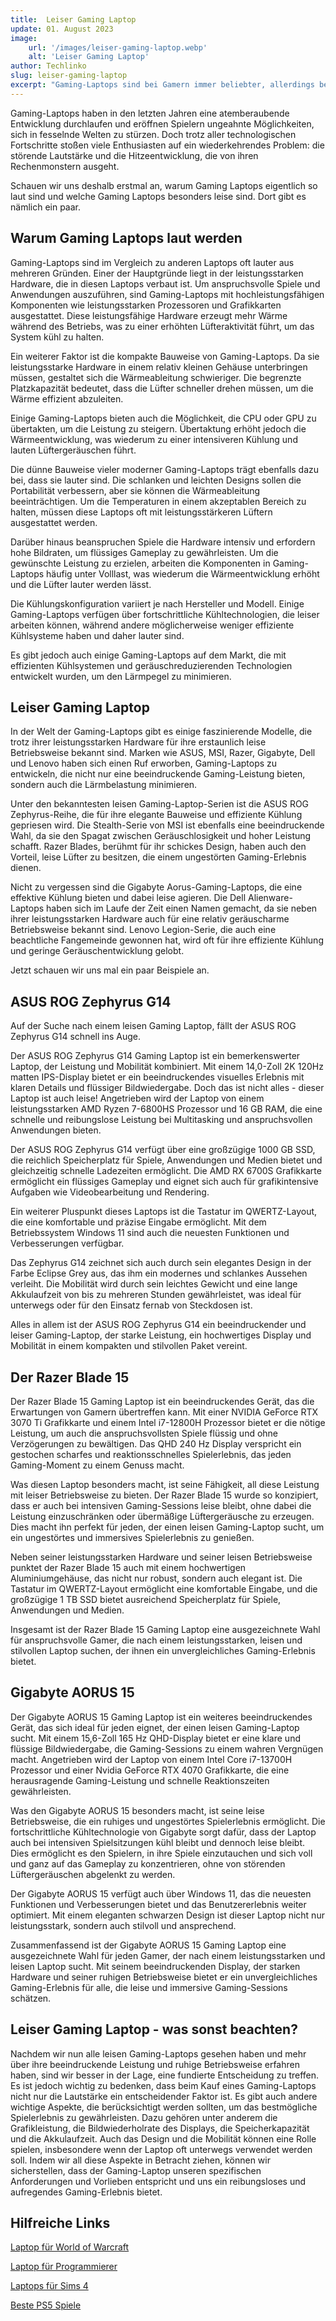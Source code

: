 ```yaml
---
title:  Leiser Gaming Laptop 
update: 01. August 2023
image:
    url: '/images/leiser-gaming-laptop.webp' 
    alt: 'Leiser Gaming Laptop'
author: Techlinko
slug: leiser-gaming-laptop
excerpt: "Gaming-Laptops sind bei Gamern immer beliebter, allerdings berichten viele Nutzer von ein und demselben Problem: Die Lautstärke."
---
```


Gaming-Laptops haben in den letzten Jahren eine atemberaubende Entwicklung durchlaufen und eröffnen Spielern ungeahnte Möglichkeiten, sich in fesselnde Welten zu stürzen. Doch trotz aller technologischen Fortschritte stoßen viele Enthusiasten auf ein wiederkehrendes Problem: die störende Lautstärke und die Hitzeentwicklung, die von ihren Rechenmonstern ausgeht.

Schauen wir uns deshalb erstmal an, warum Gaming Laptops eigentlich so laut sind und welche Gaming Laptops besonders leise sind. Dort gibt es nämlich ein paar.

## Warum Gaming Laptops laut werden

Gaming-Laptops sind im Vergleich zu anderen Laptops oft lauter aus mehreren Gründen. Einer der Hauptgründe liegt in der leistungsstarken Hardware, die in diesen Laptops verbaut ist. Um anspruchsvolle Spiele und Anwendungen auszuführen, sind Gaming-Laptops mit hochleistungsfähigen Komponenten wie leistungsstarken Prozessoren und Grafikkarten ausgestattet. Diese leistungsfähige Hardware erzeugt mehr Wärme während des Betriebs, was zu einer erhöhten Lüfteraktivität führt, um das System kühl zu halten.

Ein weiterer Faktor ist die kompakte Bauweise von Gaming-Laptops. Da sie leistungsstarke Hardware in einem relativ kleinen Gehäuse unterbringen müssen, gestaltet sich die Wärmeableitung schwieriger. Die begrenzte Platzkapazität bedeutet, dass die Lüfter schneller drehen müssen, um die Wärme effizient abzuleiten.

Einige Gaming-Laptops bieten auch die Möglichkeit, die CPU oder GPU zu übertakten, um die Leistung zu steigern. Übertaktung erhöht jedoch die Wärmeentwicklung, was wiederum zu einer intensiveren Kühlung und lauten Lüftergeräuschen führt.

Die dünne Bauweise vieler moderner Gaming-Laptops trägt ebenfalls dazu bei, dass sie lauter sind. Die schlanken und leichten Designs sollen die Portabilität verbessern, aber sie können die Wärmeableitung beeinträchtigen. Um die Temperaturen in einem akzeptablen Bereich zu halten, müssen diese Laptops oft mit leistungsstärkeren Lüftern ausgestattet werden.

Darüber hinaus beanspruchen Spiele die Hardware intensiv und erfordern hohe Bildraten, um flüssiges Gameplay zu gewährleisten. Um die gewünschte Leistung zu erzielen, arbeiten die Komponenten in Gaming-Laptops häufig unter Volllast, was wiederum die Wärmeentwicklung erhöht und die Lüfter lauter werden lässt.

Die Kühlungskonfiguration variiert je nach Hersteller und Modell. Einige Gaming-Laptops verfügen über fortschrittliche Kühltechnologien, die leiser arbeiten können, während andere möglicherweise weniger effiziente Kühlsysteme haben und daher lauter sind.

Es gibt jedoch auch einige Gaming-Laptops auf dem Markt, die mit effizienten Kühlsystemen und geräuschreduzierenden Technologien entwickelt wurden, um den Lärmpegel zu minimieren. 

## Leiser Gaming Laptop

In der Welt der Gaming-Laptops gibt es einige faszinierende Modelle, die trotz ihrer leistungsstarken Hardware für ihre erstaunlich leise Betriebsweise bekannt sind. Marken wie ASUS, MSI, Razer, Gigabyte, Dell und Lenovo haben sich einen Ruf erworben, Gaming-Laptops zu entwickeln, die nicht nur eine beeindruckende Gaming-Leistung bieten, sondern auch die Lärmbelastung minimieren.

Unter den bekanntesten leisen Gaming-Laptop-Serien ist die ASUS ROG Zephyrus-Reihe, die für ihre elegante Bauweise und effiziente Kühlung gepriesen wird. Die Stealth-Serie von MSI ist ebenfalls eine beeindruckende Wahl, da sie den Spagat zwischen Geräuschlosigkeit und hoher Leistung schafft. Razer Blades, berühmt für ihr schickes Design, haben auch den Vorteil, leise Lüfter zu besitzen, die einem ungestörten Gaming-Erlebnis dienen.

Nicht zu vergessen sind die Gigabyte Aorus-Gaming-Laptops, die eine effektive Kühlung bieten und dabei leise agieren. Die Dell Alienware-Laptops haben sich im Laufe der Zeit einen Namen gemacht, da sie neben ihrer leistungsstarken Hardware auch für eine relativ geräuscharme Betriebsweise bekannt sind. Lenovo Legion-Serie, die auch eine beachtliche Fangemeinde gewonnen hat, wird oft für ihre effiziente Kühlung und geringe Geräuschentwicklung gelobt.

Jetzt schauen wir uns mal ein paar Beispiele an.

## ASUS ROG Zephyrus G14

Auf der Suche nach einem leisen Gaming Laptop, fällt der ASUS ROG Zephyrus G14 schnell ins Auge.

Der ASUS ROG Zephyrus G14 Gaming Laptop ist ein bemerkenswerter Laptop, der Leistung und Mobilität kombiniert. Mit einem 14,0-Zoll 2K 120Hz matten IPS-Display bietet er ein beeindruckendes visuelles Erlebnis mit klaren Details und flüssiger Bildwiedergabe. Doch das ist nicht alles - dieser Laptop ist auch leise! Angetrieben wird der Laptop von einem leistungsstarken AMD Ryzen 7-6800HS Prozessor und 16 GB RAM, die eine schnelle und reibungslose Leistung bei Multitasking und anspruchsvollen Anwendungen bieten.

Der ASUS ROG Zephyrus G14 verfügt über eine großzügige 1000 GB SSD, die reichlich Speicherplatz für Spiele, Anwendungen und Medien bietet und gleichzeitig schnelle Ladezeiten ermöglicht. Die AMD RX 6700S Grafikkarte ermöglicht ein flüssiges Gameplay und eignet sich auch für grafikintensive Aufgaben wie Videobearbeitung und Rendering.

Ein weiterer Pluspunkt dieses Laptops ist die Tastatur im QWERTZ-Layout, die eine komfortable und präzise Eingabe ermöglicht. Mit dem Betriebssystem Windows 11 sind auch die neuesten Funktionen und Verbesserungen verfügbar.

Das Zephyrus G14 zeichnet sich auch durch sein elegantes Design in der Farbe Eclipse Grey aus, das ihm ein modernes und schlankes Aussehen verleiht. Die Mobilität wird durch sein leichtes Gewicht und eine lange Akkulaufzeit von bis zu mehreren Stunden gewährleistet, was ideal für unterwegs oder für den Einsatz fernab von Steckdosen ist.

Alles in allem ist der ASUS ROG Zephyrus G14 ein beeindruckender und leiser Gaming-Laptop, der starke Leistung, ein hochwertiges Display und Mobilität in einem kompakten und stilvollen Paket vereint.

## Der Razer Blade 15

Der Razer Blade 15 Gaming Laptop ist ein beeindruckendes Gerät, das die Erwartungen von Gamern übertreffen kann. Mit einer NVIDIA GeForce RTX 3070 Ti Grafikkarte und einem Intel i7-12800H Prozessor bietet er die nötige Leistung, um auch die anspruchsvollsten Spiele flüssig und ohne Verzögerungen zu bewältigen. Das QHD 240 Hz Display verspricht ein gestochen scharfes und reaktionsschnelles Spielerlebnis, das jeden Gaming-Moment zu einem Genuss macht.

Was diesen Laptop besonders macht, ist seine Fähigkeit, all diese Leistung mit leiser Betriebsweise zu bieten. Der Razer Blade 15 wurde so konzipiert, dass er auch bei intensiven Gaming-Sessions leise bleibt, ohne dabei die Leistung einzuschränken oder übermäßige Lüftergeräusche zu erzeugen. Dies macht ihn perfekt für jeden, der einen leisen Gaming-Laptop sucht, um ein ungestörtes und immersives Spielerlebnis zu genießen.

Neben seiner leistungsstarken Hardware und seiner leisen Betriebsweise punktet der Razer Blade 15 auch mit einem hochwertigen Aluminiumgehäuse, das nicht nur robust, sondern auch elegant ist. Die Tastatur im QWERTZ-Layout ermöglicht eine komfortable Eingabe, und die großzügige 1 TB SSD bietet ausreichend Speicherplatz für Spiele, Anwendungen und Medien.

Insgesamt ist der Razer Blade 15 Gaming Laptop eine ausgezeichnete Wahl für anspruchsvolle Gamer, die nach einem leistungsstarken, leisen und stilvollen Laptop suchen, der ihnen ein unvergleichliches Gaming-Erlebnis bietet.

## Gigabyte AORUS 15

Der Gigabyte AORUS 15 Gaming Laptop ist ein weiteres beeindruckendes Gerät, das sich ideal für jeden eignet, der einen leisen Gaming-Laptop sucht. Mit einem 15,6-Zoll 165 Hz QHD-Display bietet er eine klare und flüssige Bildwiedergabe, die Gaming-Sessions zu einem wahren Vergnügen macht. Angetrieben wird der Laptop von einem Intel Core i7-13700H Prozessor und einer Nvidia GeForce RTX 4070 Grafikkarte, die eine herausragende Gaming-Leistung und schnelle Reaktionszeiten gewährleisten.

Was den Gigabyte AORUS 15 besonders macht, ist seine leise Betriebsweise, die ein ruhiges und ungestörtes Spielerlebnis ermöglicht. Die fortschrittliche Kühltechnologie von Gigabyte sorgt dafür, dass der Laptop auch bei intensiven Spielsitzungen kühl bleibt und dennoch leise bleibt. Dies ermöglicht es den Spielern, in ihre Spiele einzutauchen und sich voll und ganz auf das Gameplay zu konzentrieren, ohne von störenden Lüftergeräuschen abgelenkt zu werden.

Der Gigabyte AORUS 15 verfügt auch über Windows 11, das die neuesten Funktionen und Verbesserungen bietet und das Benutzererlebnis weiter optimiert. Mit einem eleganten schwarzen Design ist dieser Laptop nicht nur leistungsstark, sondern auch stilvoll und ansprechend.

Zusammenfassend ist der Gigabyte AORUS 15 Gaming Laptop eine ausgezeichnete Wahl für jeden Gamer, der nach einem leistungsstarken und leisen Laptop sucht. Mit seinem beeindruckenden Display, der starken Hardware und seiner ruhigen Betriebsweise bietet er ein unvergleichliches Gaming-Erlebnis für alle, die leise und immersive Gaming-Sessions schätzen.

## Leiser Gaming Laptop - was sonst beachten?

Nachdem wir nun alle leisen Gaming-Laptops gesehen haben und mehr über ihre beeindruckende Leistung und ruhige Betriebsweise erfahren haben, sind wir besser in der Lage, eine fundierte Entscheidung zu treffen. Es ist jedoch wichtig zu bedenken, dass beim Kauf eines Gaming-Laptops nicht nur die Lautstärke ein entscheidender Faktor ist. Es gibt auch andere wichtige Aspekte, die berücksichtigt werden sollten, um das bestmögliche Spielerlebnis zu gewährleisten. Dazu gehören unter anderem die Grafikleistung, die Bildwiederholrate des Displays, die Speicherkapazität und die Akkulaufzeit. Auch das Design und die Mobilität können eine Rolle spielen, insbesondere wenn der Laptop oft unterwegs verwendet werden soll. Indem wir all diese Aspekte in Betracht ziehen, können wir sicherstellen, dass der Gaming-Laptop unseren spezifischen Anforderungen und Vorlieben entspricht und uns ein reibungsloses und aufregendes Gaming-Erlebnis bietet.


## Hilfreiche Links

[Laptop für World of Warcraft](/geeigneter-laptop-wow)

[Laptop für Programmierer](/laptop-programmierer)

[Laptops für Sims 4](/laptops-fuer-sims-4)

[Beste PS5 Spiele](/beste-ps5-spiele)
